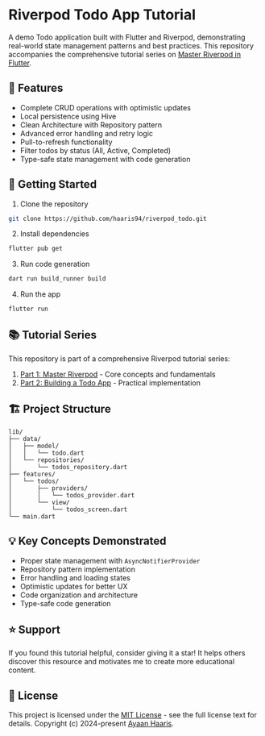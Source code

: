 # Riverpod Todo App Tutorial

A demo Todo application built with Flutter and Riverpod, demonstrating real-world state management patterns and best practices. This repository accompanies the comprehensive tutorial series on [Master Riverpod in Flutter](https://devayaan.com/blog/series/riverpod/master-riverpod).

## 🌟 Features

- Complete CRUD operations with optimistic updates
- Local persistence using Hive
- Clean Architecture with Repository pattern
- Advanced error handling and retry logic
- Pull-to-refresh functionality
- Filter todos by status (All, Active, Completed)
- Type-safe state management with code generation

## 🚀 Getting Started

1. Clone the repository

```bash
git clone https://github.com/haaris94/riverpod_todo.git
```

2. Install dependencies

```bash
flutter pub get
```

3. Run code generation

```bash
dart run build_runner build
```

4. Run the app

```bash
flutter run
```

## 📚 Tutorial Series

This repository is part of a comprehensive Riverpod tutorial series:

1. [Part 1: Master Riverpod](https://devayaan.com/blog/series/riverpod/master-riverpod) - Core concepts and fundamentals
2. [Part 2: Building a Todo App](https://devayaan.com/blog/series/riverpod/riverpod-todo-app) - Practical implementation

## 🏗️ Project Structure

```
lib/
├── data/
│   ├── model/
│   │   └── todo.dart
│   └── repositories/
│       └── todos_repository.dart
├── features/
│   └── todos/
│       ├── providers/
│       │   └── todos_provider.dart
│       └── view/
│           └── todos_screen.dart
└── main.dart
```

## 💡 Key Concepts Demonstrated

- Proper state management with `AsyncNotifierProvider`
- Repository pattern implementation
- Error handling and loading states
- Optimistic updates for better UX
- Code organization and architecture
- Type-safe code generation

## ⭐ Support

If you found this tutorial helpful, consider giving it a star! It helps others discover this resource and motivates me to create more educational content.

## 📝 License

This project is licensed under the [MIT License](LICENSE.md) - see the full license text for details. Copyright (c) 2024-present [Ayaan Haaris](https://devayaan.com).
